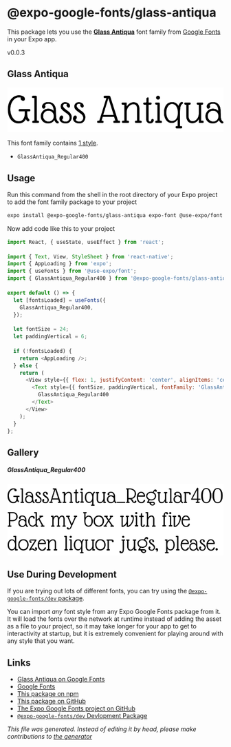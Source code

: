 # @expo-google-fonts/glass-antiqua

This package lets you use the [**Glass Antiqua**](https://fonts.google.com/specimen/Glass+Antiqua) font family from [Google Fonts](https://fonts.google.com/) in your Expo app.

v0.0.3

## Glass Antiqua

![Glass Antiqua](./font-family.png)

This font family contains [1 style](#gallery).

- `GlassAntiqua_Regular400`

## Usage

Run this command from the shell in the root directory of your Expo project to add the font family package to your project
```sh
expo install @expo-google-fonts/glass-antiqua expo-font @use-expo/font
```

Now add code like this to your project
```js
import React, { useState, useEffect } from 'react';

import { Text, View, StyleSheet } from 'react-native';
import { AppLoading } from 'expo';
import { useFonts } from '@use-expo/font';
import { GlassAntiqua_Regular400 } from '@expo-google-fonts/glass-antiqua';

export default () => {
  let [fontsLoaded] = useFonts({
    GlassAntiqua_Regular400,
  });

  let fontSize = 24;
  let paddingVertical = 6;

  if (!fontsLoaded) {
    return <AppLoading />;
  } else {
    return (
      <View style={{ flex: 1, justifyContent: 'center', alignItems: 'center' }}>
        <Text style={{ fontSize, paddingVertical, fontFamily: 'GlassAntiqua_Regular400' }}>
          GlassAntiqua_Regular400
        </Text>
      </View>
    );
  }
};

```

## Gallery

##### GlassAntiqua_Regular400
![GlassAntiqua_Regular400](./e175bb6abcc9cd23e8e7fff60b5a13a870ecafeb7aab3af67614547c14354aad.ttf.png)


## Use During Development

If you are trying out lots of different fonts, you can try using the [`@expo-google-fonts/dev` package](https://github.com/expo/google-fonts/tree/master/font-packages/dev#readme).

You can import *any* font style from any Expo Google Fonts package from it. It will load the fonts
over the network at runtime instead of adding the asset as a file to your project, so it may take longer
for your app to get to interactivity at startup, but it is extremely convenient
for playing around with any style that you want.

## Links

- [Glass Antiqua on Google Fonts](https://fonts.google.com/specimen/Glass+Antiqua)
- [Google Fonts](https://fonts.google.com/)
- [This package on npm](https://www.npmjs.com/package/@expo-google-fonts/glass-antiqua)
- [This package on GitHub](https://github.com/expo/google-fonts/tree/master/font-packages/glass-antiqua)
- [The Expo Google Fonts project on GitHub](https://github.com/expo/google-fonts)
- [`@expo-google-fonts/dev` Devlopment Package](https://github.com/expo/google-fonts/tree/master/font-packages/dev)


*This file was generated. Instead of editing it by head, please make contributions to [the generator](https://github.com/expo/google-fonts/tree/master/packages/generator)*
